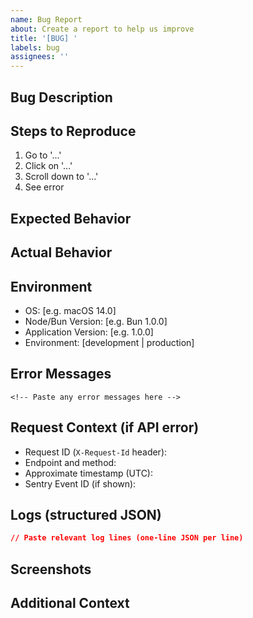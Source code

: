 ```yaml
---
name: Bug Report
about: Create a report to help us improve
title: '[BUG] '
labels: bug
assignees: ''
---
```


## Bug Description

<!-- A clear and concise description of what the bug is -->

## Steps to Reproduce

1. Go to '...'
2. Click on '...'
3. Scroll down to '...'
4. See error

## Expected Behavior

<!-- What you expected to happen -->

## Actual Behavior

<!-- What actually happened -->

## Environment

- OS: [e.g. macOS 14.0]
- Node/Bun Version: [e.g. Bun 1.0.0]
- Application Version: [e.g. 1.0.0]
- Environment: [development | production]

## Error Messages

```
<!-- Paste any error messages here -->
```

## Request Context (if API error)

- Request ID (`X-Request-Id` header):
- Endpoint and method:
- Approximate timestamp (UTC):
- Sentry Event ID (if shown):

## Logs (structured JSON)

```json
// Paste relevant log lines (one-line JSON per line)
```

## Screenshots

<!-- If applicable, add screenshots to help explain your problem -->

## Additional Context

<!-- Add any other context about the problem here -->

